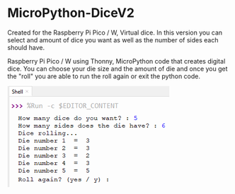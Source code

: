 # MicroPython-DiceV2
Created for the Raspberry Pi Pico / W, Virtual dice. In this version you can select and amount of dice you want as well as the number of sides each should have.

Raspberry Pi Pico / W using Thonny, MicroPython code that creates digital dice. You can choose your die size and the amount of die and once you get the "roll" you are able to run the roll again or exit the python code.

![dice](https://github.com/seanco1/MicroPython-DiceV2/blob/main/dice-v2.PNG)
